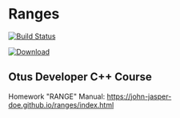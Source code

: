 # Ranges
[![Build Status](https://travis-ci.org/John-Jasper-Doe/ranges.svg?branch=master)](https://travis-ci.org/John-Jasper-Doe/ranges)

[ ![Download](https://api.bintray.com/packages/john-jasper-doe/otus-cpp/homeworks/images/download.svg?version=range) ](https://bintray.com/john-jasper-doe/otus-cpp/homeworks/range/link)

## Otus Developer C++ Course
Homework "RANGE"
Manual: https://john-jasper-doe.github.io/ranges/index.html
